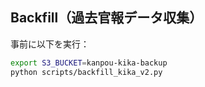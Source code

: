 ## Backfill（過去官報データ収集）
事前に以下を実行：

```bash
export S3_BUCKET=kanpou-kika-backup
python scripts/backfill_kika_v2.py
